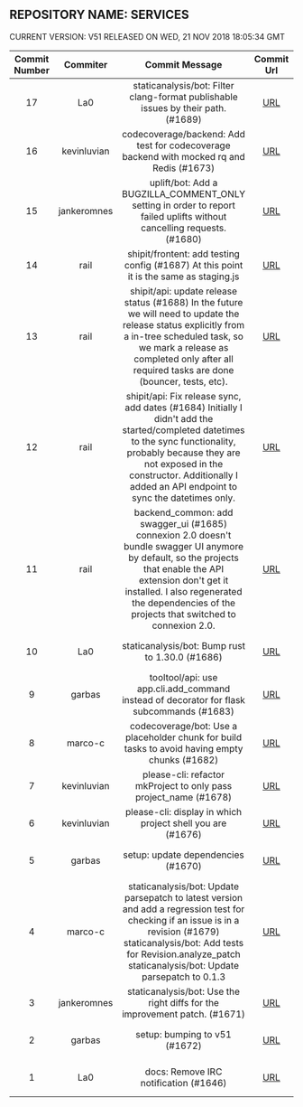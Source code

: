 ## REPOSITORY NAME: SERVICES
 CURRENT VERSION: V51 RELEASED ON WED, 21 NOV 2018 18:05:34 GMT

| Commit Number | Commiter | Commit Message | Commit Url | Date | 
|:---:|:----:|:----------------------------------:|:------:|:----:| 
|17|La0|staticanalysis/bot: Filter clang-format publishable issues by their path. (#1689)|[URL](https://github.com/mozilla/release-services/commit/ae0004b50d4d2252d5b8ed3d3d3aa232a1412d14)|2018-11-20 15:36:16
|16|kevinluvian|codecoverage/backend: Add test for codecoverage backend with mocked rq and Redis (#1673)|[URL](https://github.com/mozilla/release-services/commit/f5434b1aff3d78db8bfceae7cfa872382c4b1d9f)|2018-11-20 11:57:13
|15|jankeromnes|uplift/bot: Add a BUGZILLA_COMMENT_ONLY setting in order to report failed uplifts without cancelling requests. (#1680)|[URL](https://github.com/mozilla/release-services/commit/88b939c265b26fe9e960d7a3361648d9ea522af6)|2018-11-20 09:34:34
|14|rail|shipit/frontent: add testing config (#1687)  At this point it is the same as staging.js|[URL](https://github.com/mozilla/release-services/commit/3399eed333cb502e46c5a7b83f3673d0fb4faafb)|2018-11-20 01:39:45
|13|rail|shipit/api: update release status (#1688)  In the future we will need to update the release status explicitly from  a in-tree scheduled task, so we mark a release as completed only after  all required tasks are done (bouncer, tests, etc).|[URL](https://github.com/mozilla/release-services/commit/37bc7cafe221c5cea7d33041125d95312fe7757f)|2018-11-19 20:45:16
|12|rail|shipit/api: Fix release sync, add dates (#1684)  Initially I didn't add the started/completed datetimes to the sync  functionality, probably because they are not exposed in the constructor.    Additionally I added an API endpoint to sync the datetimes only.|[URL](https://github.com/mozilla/release-services/commit/4117cbaa527bd0a7d70edd0e9ad15cc1a0f6ee6f)|2018-11-19 15:19:47
|11|rail|backend_common: add swagger_ui (#1685)  connexion 2.0 doesn't bundle swagger UI anymore by default, so the  projects that enable the API extension don't get it installed. I also  regenerated the dependencies of the projects that switched to connexion  2.0.|[URL](https://github.com/mozilla/release-services/commit/a508a60b9049302aae8c8128467d2646a345b38a)|2018-11-19 15:01:56
|10|La0|staticanalysis/bot: Bump rust to 1.30.0 (#1686)|[URL](https://github.com/mozilla/release-services/commit/75d8a9229cf31db102d7cc69c58fe4bfd26fc724)|2018-11-19 11:15:41
|9|garbas|tooltool/api: use app.cli.add_command instead of decorator for flask subcommands (#1683)|[URL](https://github.com/mozilla/release-services/commit/bf1f4e93bd3f54c23a4cebaf844dfa977339c0a4)|2018-11-15 18:28:53
|8|marco-c|codecoverage/bot: Use a placeholder chunk for build tasks to avoid having empty chunks (#1682)|[URL](https://github.com/mozilla/release-services/commit/ce6a87eb0c462e98e353c8c6b5a06ad9caf7e5a3)|2018-11-14 17:38:32
|7|kevinluvian|please-cli: refactor mkProject to only pass project_name (#1678)|[URL](https://github.com/mozilla/release-services/commit/0efec3094069275c8c9155bfc4d70ffd9cace3bb)|2018-11-13 00:48:39
|6|kevinluvian|please-cli: display in which project shell you are (#1676)|[URL](https://github.com/mozilla/release-services/commit/55795964c7b8af1f658ae4cf0437f90ac284f86f)|2018-11-13 00:16:42
|5|garbas|setup: update dependencies (#1670)|[URL](https://github.com/mozilla/release-services/commit/591e05867afb6a7dd5fb3917aac0511d323f9110)|2018-11-12 23:36:45
|4|marco-c|staticanalysis/bot: Update parsepatch to latest version and add a regression test for checking if an issue is in a revision (#1679)    staticanalysis/bot: Add tests for Revision.analyze_patch      staticanalysis/bot: Update parsepatch to 0.1.3|[URL](https://github.com/mozilla/release-services/commit/77b4e9d1b463b01ab4fdc56cbef1a71176e5ddf8)|2018-11-12 16:40:20
|3|jankeromnes|staticanalysis/bot: Use the right diffs for the improvement patch. (#1671)|[URL](https://github.com/mozilla/release-services/commit/e505e8e2aad9ff34e5dc2f9e8cbe100684ca9200)|2018-11-08 13:47:00
|2|garbas|setup: bumping to v51 (#1672)|[URL](https://github.com/mozilla/release-services/commit/8650a55cb9e33bcbe429ad9e3a8b5759e530129b)|2018-11-07 22:14:32
|1|La0|docs: Remove IRC notification (#1646)|[URL](https://github.com/mozilla/release-services/commit/b9843defb782381398b0c486d6cc87e9fbc33599)|2018-11-02 15:15:35


